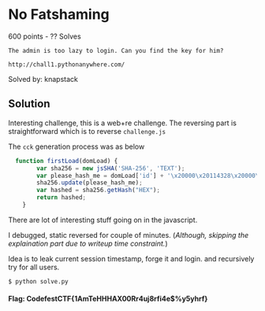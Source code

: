 # No Fatshaming

600 points - ?? Solves

```
The admin is too lazy to login. Can you find the key for him? 

http://chall1.pythonanywhere.com/
```

Solved by: knapstack


## Solution

Interesting challenge, this is a web+re challenge. The reversing part is straightforward which is to reverse `challenge.js` 

The `cck` generation process was as below

```javascript
  function firstLoad(domLoad) {
        var sha256 = new jsSHA('SHA-256', 'TEXT');
        var please_hash_me = domLoad['id'] + '\x20000\x20114328\x20000\x20' + domLoad['time'];
        sha256.update(please_hash_me);
        var hashed = sha256.getHash("HEX");
        return hashed;
    }

```

There are lot of interesting stuff going on in the javascript.

 I debugged, static reversed for couple of minutes. (_Although, skipping the explaination part due to writeup time constraint._)

 Idea is to leak current session timestamp, forge it and login. and recursively try for all users.

```
$ python solve.py
```

#### Flag: CodefestCTF{1AmTeHHHAX00Rr4uj8rfi4e$%y5yhrf}